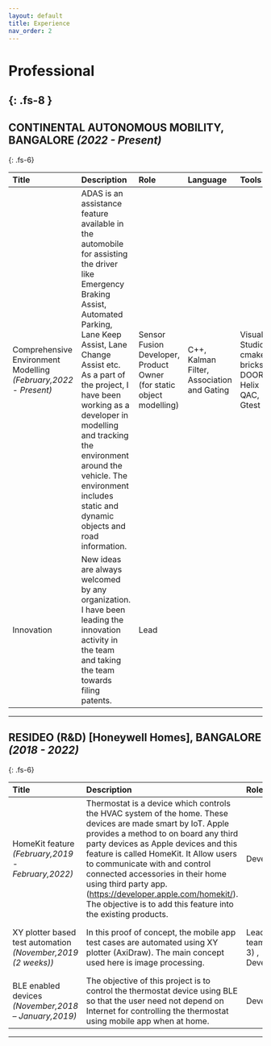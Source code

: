 ```yaml
---
layout: default
title: Experience
nav_order: 2
---
```


# Professional
{: .fs-8 }
---
## CONTINENTAL AUTONOMOUS MOBILITY, BANGALORE _(2022 - Present)_
{: .fs-6}
<br>

| Title        | Description         | Role | Language | Tools |
|:-------------|:------------------|:------|:------|:-------|
|Comprehensive Environment Modelling _(February,2022 - Present)_|ADAS is an assistance feature available in the automobile for assisting the driver like Emergency Braking Assist, Automated Parking, Lane Keep Assist, Lane Change Assist etc. As a part of the project, I have been working as a developer in modelling and tracking the environment around the vehicle. The environment includes static and dynamic objects and road information.| Sensor Fusion Developer, Product Owner (for static object modelling) |  C++, Kalman Filter, Association and Gating | Visual Studio, cmake, bricks, DOORS, Helix QAC, Gtest |
| Innovation |  New ideas are always welcomed by any organization. I have been leading the innovation activity in the team and taking the team towards filing patents. | Lead | | |

---
## RESIDEO (R&D) [Honeywell Homes], BANGALORE _(2018 - 2022)_
{: .fs-6}
<br>

| Title        | Description         | Role | Language | Tools |
|:-------------|:------------------|:------|:------|:-------|
| HomeKit feature _(February,2019 - February,2022)_ | Thermostat is a device which controls the HVAC system of the home. These devices are made smart by IoT. Apple provides a method to on board any third party devices as Apple devices and this feature is called HomeKit. It Allow users to communicate with and control connected accessories in their home using third party app.(https://developer.apple.com/homekit/). The objective is to add this feature into the existing products. | Developer | C , C++ |  Wiced Studio , IAR |
| XY plotter based test automation _(November,2019 (2 weeks))_| In this proof of concept, the mobile app test cases are automated using XY plotter (AxiDraw). The main concept used here is image processing. |Lead (a team of 3) , Developer |Python | Visual Studio Code, Tesseract, OpenCV|
|BLE enabled devices _(November,2018 – January,2019)_ | The objective of this project is to control the thermostat device using BLE so that the user need not depend on Internet for controlling the thermostat using mobile app when at home.  |Developer | C| Code Composer Studio|

---
